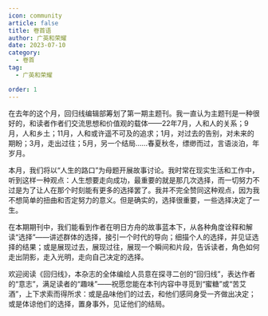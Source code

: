 ```yaml
---
icon: community
article: false
title: 卷首语
author: 广英和荣耀
date: 2023-07-10
category:
  - 卷首
tag:
  - 广英和荣耀

order: 1
---
```

<!-- more -->

在去年的这个月，回归线编辑部筹划了第一期主题刊。我一直认为主题刊是一种很好的，和读者作者们交流思想和价值观的载体——22年7月，人和人的关系；9月，人和乡土；11月，人和或许遥不可及的追求；1月，对过去的告别，对未来的期盼；3月，走出过往；5月，另一个结局……春夏秋冬，缥缈而过，言语淡泊，年岁月。

本月，我们将以“人生的路口”为母题开展故事讨论。我时常在现实生活和工作中，听到这样一种观点：人生想要走向成功，最重要的就是那几次选择，而一切努力不过是为了让人在那个时刻能有更多的选择罢了。我并不完全赞同这种观点，因为我不想简单的扭曲和否定努力的意义。但是确实的，选择很重要，一些选择决定了一生。

在本期期刊中，我们能看到作者在明日方舟的故事蓝本下，从各种角度诠释和解读“选择”——讲述群体的选择，接引一个时代的导向；细描个人的选择，并见证选择的结果；或是展现过去，展现过往，展现一个瞬间和片段，告诉读者，角色如何走出阴影，走入光明，走向自己决定的选择。

欢迎阅读《回归线》，本杂志的全体编绘人员意在探寻二创的“回归线”，表达作者的“意志”，满足读者的“趣味”——祝愿您能在本刊内容中寻觅到“蜜糖”或“苦艾酒”，上下求索而得所求：或是品味他们的过去，和他们感同身受一齐做出决定；或是体谅他们的选择，置身事外，见证他们的结局。

<FakeAds />